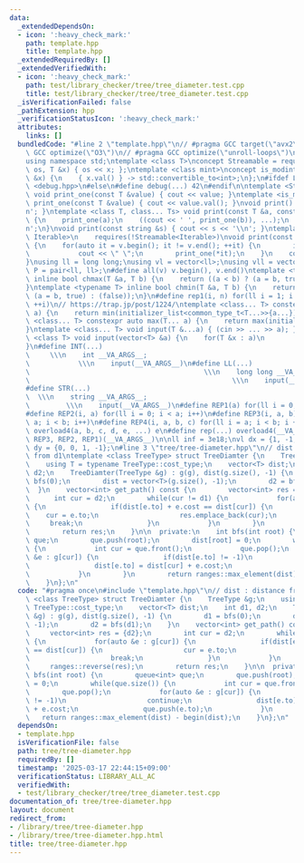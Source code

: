 ```yaml
---
data:
  _extendedDependsOn:
  - icon: ':heavy_check_mark:'
    path: template.hpp
    title: template.hpp
  _extendedRequiredBy: []
  _extendedVerifiedWith:
  - icon: ':heavy_check_mark:'
    path: test/library_checker/tree/tree_diameter.test.cpp
    title: test/library_checker/tree/tree_diameter.test.cpp
  _isVerificationFailed: false
  _pathExtension: hpp
  _verificationStatusIcon: ':heavy_check_mark:'
  attributes:
    links: []
  bundledCode: "#line 2 \"template.hpp\"\n// #pragma GCC target(\"avx2\")\n// #pragma\
    \ GCC optimize(\"O3\")\n// #pragma GCC optimize(\"unroll-loops\")\n#include <bits/stdc++.h>\n\
    using namespace std;\ntemplate <class T>\nconcept Streamable = requires(ostream\
    \ os, T &x) { os << x; };\ntemplate <class mint>\nconcept is_modint = requires(mint\
    \ &x) {\n    { x.val() } -> std::convertible_to<int>;\n};\n#ifdef LOCAL\n#include\
    \ <debug.hpp>\n#else\n#define debug(...) 42\n#endif\n\ntemplate <Streamable T>\
    \ void print_one(const T &value) { cout << value; }\ntemplate <is_modint T> void\
    \ print_one(const T &value) { cout << value.val(); }\nvoid print() { cout << '\\\
    n'; }\ntemplate <class T, class... Ts> void print(const T &a, const Ts &...b)\
    \ {\n    print_one(a);\n    ((cout << ' ', print_one(b)), ...);\n    cout << '\\\
    n';\n}\nvoid print(const string &s) { cout << s << '\\n'; }\ntemplate <ranges::range\
    \ Iterable>\n    requires(!Streamable<Iterable>)\nvoid print(const Iterable &v)\
    \ {\n    for(auto it = v.begin(); it != v.end(); ++it) {\n        if(it != v.begin())\n\
    \            cout << \" \";\n        print_one(*it);\n    }\n    cout << '\\n';\n\
    }\nusing ll = long long;\nusing vl = vector<ll>;\nusing vll = vector<vl>;\nusing\
    \ P = pair<ll, ll>;\n#define all(v) v.begin(), v.end()\ntemplate <typename T>\
    \ inline bool chmax(T &a, T b) {\n    return ((a < b) ? (a = b, true) : (false));\n\
    }\ntemplate <typename T> inline bool chmin(T &a, T b) {\n    return ((a > b) ?\
    \ (a = b, true) : (false));\n}\n#define rep1(i, n) for(ll i = 1; i <= ((ll)n);\
    \ ++i)\n// https://trap.jp/post/1224/\ntemplate <class... T> constexpr auto min(T...\
    \ a) {\n    return min(initializer_list<common_type_t<T...>>{a...});\n}\ntemplate\
    \ <class... T> constexpr auto max(T... a) {\n    return max(initializer_list<common_type_t<T...>>{a...});\n\
    }\ntemplate <class... T> void input(T &...a) { (cin >> ... >> a); }\ntemplate\
    \ <class T> void input(vector<T> &a) {\n    for(T &x : a)\n        cin >> x;\n\
    }\n#define INT(...)                                                          \
    \     \\\n    int __VA_ARGS__;                                               \
    \            \\\n    input(__VA_ARGS__)\n#define LL(...)                     \
    \                                           \\\n    long long __VA_ARGS__;   \
    \                                                  \\\n    input(__VA_ARGS__)\n\
    #define STR(...)                                                             \
    \  \\\n    string __VA_ARGS__;                                               \
    \         \\\n    input(__VA_ARGS__)\n#define REP1(a) for(ll i = 0; i < a; i++)\n\
    #define REP2(i, a) for(ll i = 0; i < a; i++)\n#define REP3(i, a, b) for(ll i =\
    \ a; i < b; i++)\n#define REP4(i, a, b, c) for(ll i = a; i < b; i += c)\n#define\
    \ overload4(a, b, c, d, e, ...) e\n#define rep(...) overload4(__VA_ARGS__, REP4,\
    \ REP3, REP2, REP1)(__VA_ARGS__)\n\nll inf = 3e18;\nvl dx = {1, -1, 0, 0};\nvl\
    \ dy = {0, 0, 1, -1};\n#line 3 \"tree/tree-diameter.hpp\"\n// dist : distance\
    \ from d1\ntemplate <class TreeType> struct TreeDiamter {\n    TreeType &g;\n\
    \    using T = typename TreeType::cost_type;\n    vector<T> dist;\n    int d1,\
    \ d2;\n    TreeDiamter(TreeType &g) : g(g), dist(g.size(), -1) {\n        d1 =\
    \ bfs(0);\n        dist = vector<T>(g.size(), -1);\n        d2 = bfs(d1);\n  \
    \  }\n    vector<int> get_path() const {\n        vector<int> res = {d2};\n  \
    \      int cur = d2;\n        while(cur != d1) {\n            for(auto &e : g[cur])\
    \ {\n                if(dist[e.to] + e.cost == dist[cur]) {\n                \
    \    cur = e.to;\n                    res.emplace_back(cur);\n               \
    \     break;\n                }\n            }\n        }\n        ranges::reverse(res);\n\
    \        return res;\n    }\n\n  private:\n    int bfs(int root) {\n        queue<int>\
    \ que;\n        que.push(root);\n        dist[root] = 0;\n        while(que.size())\
    \ {\n            int cur = que.front();\n            que.pop();\n            for(auto\
    \ &e : g[cur]) {\n                if(dist[e.to] != -1)\n                    continue;\n\
    \                dist[e.to] = dist[cur] + e.cost;\n                que.push(e.to);\n\
    \            }\n        }\n        return ranges::max_element(dist) - begin(dist);\n\
    \    }\n};\n"
  code: "#pragma once\n#include \"template.hpp\"\n// dist : distance from d1\ntemplate\
    \ <class TreeType> struct TreeDiamter {\n    TreeType &g;\n    using T = typename\
    \ TreeType::cost_type;\n    vector<T> dist;\n    int d1, d2;\n    TreeDiamter(TreeType\
    \ &g) : g(g), dist(g.size(), -1) {\n        d1 = bfs(0);\n        dist = vector<T>(g.size(),\
    \ -1);\n        d2 = bfs(d1);\n    }\n    vector<int> get_path() const {\n   \
    \     vector<int> res = {d2};\n        int cur = d2;\n        while(cur != d1)\
    \ {\n            for(auto &e : g[cur]) {\n                if(dist[e.to] + e.cost\
    \ == dist[cur]) {\n                    cur = e.to;\n                    res.emplace_back(cur);\n\
    \                    break;\n                }\n            }\n        }\n   \
    \     ranges::reverse(res);\n        return res;\n    }\n\n  private:\n    int\
    \ bfs(int root) {\n        queue<int> que;\n        que.push(root);\n        dist[root]\
    \ = 0;\n        while(que.size()) {\n            int cur = que.front();\n    \
    \        que.pop();\n            for(auto &e : g[cur]) {\n                if(dist[e.to]\
    \ != -1)\n                    continue;\n                dist[e.to] = dist[cur]\
    \ + e.cost;\n                que.push(e.to);\n            }\n        }\n     \
    \   return ranges::max_element(dist) - begin(dist);\n    }\n};\n"
  dependsOn:
  - template.hpp
  isVerificationFile: false
  path: tree/tree-diameter.hpp
  requiredBy: []
  timestamp: '2025-03-17 22:44:15+09:00'
  verificationStatus: LIBRARY_ALL_AC
  verifiedWith:
  - test/library_checker/tree/tree_diameter.test.cpp
documentation_of: tree/tree-diameter.hpp
layout: document
redirect_from:
- /library/tree/tree-diameter.hpp
- /library/tree/tree-diameter.hpp.html
title: tree/tree-diameter.hpp
---
```

